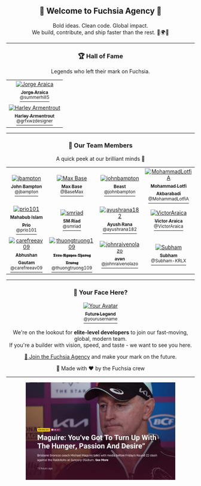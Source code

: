 <h2 align="center">
  🚀 Welcome to Fuchsia Agency 👾
</h2>

<p align="center">
  Bold ideas. Clean code. Global impact.
  <br />
  We build, contribute, and ship faster than the rest. 🔧🌍💡
</p>

---

<div align="center">
  <h3>
    🏆 Hall of Fame
  </h3>
  <p>
    Legends who left their mark on Fuchsia.
  </p>
</div>

<table align="center">
  <tr>
    <td align="center">
      <a href="https://github.com/summerhill5">
        <img src="https://avatars.githubusercontent.com/u/42298149?v=4" width="80" alt="Jorge Araica" title="Jorge Araica" /><br />
        <sub>
          <b>
            Jorge Araica
          </b>
        </sub>
        <br />
        <sup>
          @summerhill5
        </sup>
      </a>
    </td>
  </tr>
  <tr>
    <td align="center">
      <a href="https://github.com/grfxwzdesigner">
        <img src="https://avatars.githubusercontent.com/u/33774837?v=4" width="80" alt="Harley Armentrout" title="Harley Armentrout" /><br />
        <sub>
          <b>
            Harley Armentrout
          </b>
        </sub>
        <br />
        <sup>
          @grfxwzdesigner
        </sup>
      </a>
    </td>
  </tr>
</table>

---

<div align="center">
  <h3>
    👥 Our Team Members
  </h3>
  <p>
    A quick peek at our brilliant minds 💫
  </p>
</div>

<table align="center">
  <tr>
    <td align="center">
      <a href="https://github.com/jbampton">
        <img src="https://avatars.githubusercontent.com/u/418747?v=4" width="80" alt="jbampton" title="jbampton" /><br />
        <sub>
          <b>
            John Bampton
          </b>
        </sub>
        <br />
        <sup>
          @jbampton
        </sup>
      </a>
    </td>
    <td align="center">
      <a href="https://github.com/BaseMax">
        <img src="https://avatars.githubusercontent.com/u/2658040?v=4" width="80" alt="Max Base" title="Max Base" /><br />
        <sub>
          <b>
            Max Base
          </b>
        </sub>
        <br />
        <sup>
          @BaseMax
        </sup>
      </a>
    </td>
    <td align="center">
      <a href="https://github.com/johnbampton">
        <img src="https://avatars.githubusercontent.com/u/20361754?v=4" width="80" alt="johnbampton" title="johnbampton" /><br />
        <sub>
          <b>
            Beast
          </b>
        </sub>
        <br />
        <sup>
          @johnbampton
        </sup>
      </a>
    </td>
    <td align="center">
      <a href="https://github.com/MohammadLotfiA">
        <img src="https://avatars.githubusercontent.com/u/87372623?v=4" width="80" alt="MohammadLotfiA" title="MohammadLotfiA" /><br />
        <sub><b>Mohammad Lotfi Akbarabadi</b></sub><br />
        <sup>
          @MohammadLotfiA
        </sup>
      </a>
    </td>
  </tr>
  <tr>
    <td align="center">
      <a href="https://github.com/prio101">
        <img src="https://avatars.githubusercontent.com/u/3279809?v=4" width="80" alt="prio101" title="prio101" /><br />
        <sub>
          <b>
            Mahabub Islam Prio
          </b>
        </sub>
        <br />
        <sup>
          @prio101
        </sup>
      </a>
    </td>
    <td align="center">
      <a href="https://github.com/smriad">
        <img src="https://avatars.githubusercontent.com/u/21966124?v=4" width="80" alt="smriad" title="smriad" /><br />
        <sub>
          <b>
            SM Riad
          </b>
        </sub>
        <br />
        <sup>
          @smriad
        </sup>
      </a>
    </td>
    <td align="center">
      <a href="https://github.com/ayushrana182">
        <img src="https://avatars.githubusercontent.com/u/43984189?v=4" width="80" alt="ayushrana182" title="ayushrana182" /><br />
        <sub>
          <b>
            Ayush Rana
          </b>
        </sub>
        <br />
        <sup>
          @ayushrana182
        </sup>
      </a>
    </td>
    <td align="center">
      <a href="https://github.com/VictorAraica">
        <img src="https://avatars.githubusercontent.com/u/52689572?v=4" width="80" alt="VictorAraica" title="VictorAraica" /><br />
        <sub>
          <b>
            Víctor Araica
          </b>
        </sub>
        <br />
        <sup>
          @VictorAraica
        </sup>
      </a>
    </td>
  </tr>
  <tr>
    <td align="center">
      <a href="https://github.com/carefreeav09">
        <img src="https://avatars.githubusercontent.com/u/10443785?v=4" width="80" alt="carefreeav09" title="carefreeav09" /><br />
        <sub>
          <b>
            Abhushan Gautam
          </b>
        </sub>
        <br />
        <sup>
          @carefreeav09
        </sup>
      </a>
    </td>
    <td align="center">
      <a href="https://github.com/thuongtruong109">
        <img src="https://avatars.githubusercontent.com/u/88624053?v=4" width="80" alt="thuongtruong109" title="thuongtruong109" /><br />
        <sub>
          <b>
            𝕿𝖗𝖆𝖓 𝕹𝖌𝖚𝖞𝖊𝖓 𝕿𝖍𝖚𝖔𝖓𝖌 𝕿𝖗𝖚𝖔𝖓𝖌
          </b>
        </sub>
        <br />
        <sup>
          @thuongtruong109
        </sup>
      </a>
    </td>
    <td align="center">
      <a href="https://github.com/johnraivenolazo">
        <img src="https://avatars.githubusercontent.com/u/137252774?v=4" width="80" alt="johnraivenolazo" title="johnraivenolazo" /><br />
        <sub>
          <b>aven</b>
        </sub>
        <br />
        <sup>
          @johnraivenolazo
        </sup>
      </a>
    </td>
    <td align="center">
      <a href="https://github.com/Subham-KRLX">
        <img src="https://avatars.githubusercontent.com/u/184364280?v=4" width="80" alt="Subham" title="Subham" /><br />
        <sub>
          <b>Subham</b>
        </sub>
        <br />
        <sup>
          @Subham-KRLX
        </sup>
      </a>
    </td>
  </tr>
</table>

---

<div align="center">
  <h3>
    🌟 Your Face Here?
  </h3>
  <p>
    <a href="https://github.com/fuchsia-agency/.github/issues/new?template=join-team.yml">
      <img src="https://avatars.githubusercontent.com/u/0?v=4" width="80" alt="Your Avatar" title="Your Avatar" /><br />
      <sub><b>Future Legend</b></sub><br />
      <sup>@yourusername</sup>
    </a>
  </p>
  <p>
    We're on the lookout for <strong>elite-level developers</strong> to join our fast-moving, global, modern team. <br />
    If you're a builder with vision, speed, and taste - we want to see you here. 
  </p>
  <p>
    <a href="https://github.com/fuchsia-agency/.github/issues/new?template=join-team.yml">👾 Join the Fuchsia Agency</a> and make your mark on the future.
  </p>
</div>

<p align="center">
  🎨 Made with ❤️ by the Fuchsia crew
</p>

----

<p align="center">
  <img src="https://raw.githubusercontent.com/fuchsia-agency/.github/refs/heads/main/profile/news.jpg" width="400" alt="👾 Join the Fuchsia Agency and make your mark on the future." title="👾 Join the Fuchsia Agency and make your mark on the future." />
</p>
